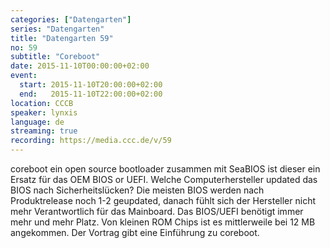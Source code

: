 ```yaml
---
categories: ["Datengarten"]
series: "Datengarten"
title: "Datengarten 59"
no: 59
subtitle: "Coreboot"
date: 2015-11-10T00:00:00+02:00
event:
  start: 2015-11-10T20:00:00+02:00
  end:   2015-11-10T22:00:00+02:00
location: CCCB
speaker: lynxis
language: de
streaming: true
recording: https://media.ccc.de/v/59
---
```


coreboot ein open source bootloader zusammen mit SeaBIOS ist dieser ein
Ersatz für das OEM BIOS or UEFI. Welche Computerhersteller updated das
BIOS nach Sicherheitslücken? Die meisten BIOS werden nach Produktrelease
noch 1-2 geupdated, danach fühlt sich der Hersteller nicht mehr
Verantwortlich für das Mainboard. Das BIOS/UEFI benötigt immer mehr und
mehr Platz. Von kleinen ROM Chips ist es mittlerweile bei 12 MB
angekommen. Der Vortrag gibt eine Einführung zu coreboot.
